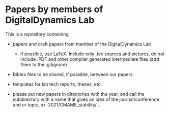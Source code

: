 # Papers by members of DigitalDynamics Lab

This is a repository containing

* papers and draft papers from member of the DigitalDynamics Lab
  * if possible, use LaTeX. Include only .tex sources and pictures, do not include .PDF and other compiler generated intermediate files (add them to the .gitignore)

* Bibtex files to be shared, if possible, between our papers.

* templates for lab tech reports, theses, etc.

* please put new papers in directories with the year, and call the subdirectory with a name that gives an idea of the journal/conference and or topic, ex: 2021/CMAME_stability/...

